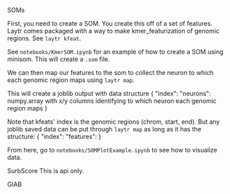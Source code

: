 SOMs

First, you need to create a SOM. You create this off of a set of features. Laytr comes packaged with a way to make
kmer_featurization of genomic regions. See `laytr kfeat`. 


See `notebooks/KmerSOM.ipynb` for an example of how to create a SOM using minisom.
This will create a `.som` file.

We can then map our features to the som to collect the neuron to which each genomic region maps using `laytr map`.

This will create a joblib output with data structure 
{
 "index": 
 "neurons": numpy.array with x/y columns identifying to which neuron each genomic region maps
}

Note that kfeats' index is the genomic regions (chrom, start, end). But any joblib saved data can be put through `laytr map`
as long as it has the structure:
{
 "index":
 "features":
}

From here, go to `notebooks/SOMPlotExample.ipynb` to see how to visualize data.


SurbScore
This is api only.


GIAB
